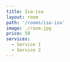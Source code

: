 ```yaml
---
title: Isa-isa
layout: room
path: '/rooms/isa-isa'
image: ./room.jpg
price: 50
services:
  - Service 1
  - Service 2
---
```

